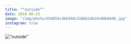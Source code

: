 ```yaml
---
title: "“outside”"
date: 2018-06-23
image: "/img/photo/b5d854cdbb59dc3186b14b2dc08b6846.jpg"
instagram: true
---
```


![“outside”](/img/photo/b5d854cdbb59dc3186b14b2dc08b6846.jpg)
